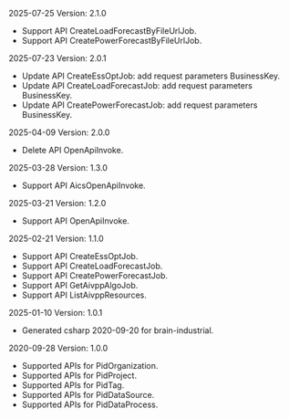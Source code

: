 2025-07-25 Version: 2.1.0
- Support API CreateLoadForecastByFileUrlJob.
- Support API CreatePowerForecastByFileUrlJob.


2025-07-23 Version: 2.0.1
- Update API CreateEssOptJob: add request parameters BusinessKey.
- Update API CreateLoadForecastJob: add request parameters BusinessKey.
- Update API CreatePowerForecastJob: add request parameters BusinessKey.


2025-04-09 Version: 2.0.0
- Delete API OpenApiInvoke.


2025-03-28 Version: 1.3.0
- Support API AicsOpenApiInvoke.


2025-03-21 Version: 1.2.0
- Support API OpenApiInvoke.


2025-02-21 Version: 1.1.0
- Support API CreateEssOptJob.
- Support API CreateLoadForecastJob.
- Support API CreatePowerForecastJob.
- Support API GetAivppAlgoJob.
- Support API ListAivppResources.


2025-01-10 Version: 1.0.1
- Generated csharp 2020-09-20 for brain-industrial.

2020-09-28 Version: 1.0.0
- Supported APIs for PidOrganization.
- Supported APIs for PidProject.
- Supported APIs for PidTag.
- Supported APIs for PidDataSource.
- Supported APIs for PidDataProcess.

